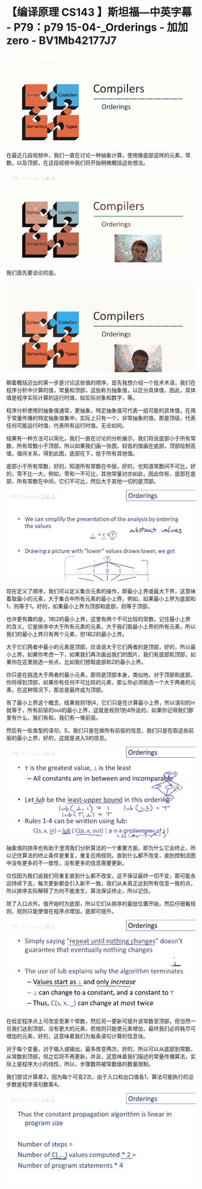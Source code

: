 # 【编译原理 CS143 】斯坦福—中英字幕 - P79：p79 15-04-_Orderings - 加加zero - BV1Mb42177J7

![](img/242f7e022a44fc619aadf39ca06d12bc_0.png)

在最近几段视频中，我们一直在讨论一种抽象计算，使用像底部这样的元素，常数，以及顶部，在这段视频中我们将开始稍微概括这些想法。



![](img/242f7e022a44fc619aadf39ca06d12bc_2.png)

我们首先要谈论的是。

![](img/242f7e022a44fc619aadf39ca06d12bc_4.png)

朝着概括迈出的第一步是讨论这些值的顺序，首先我想介绍一个技术术语，我们在程序分析中计算的值，常量和顶部，这些称为抽象值，以区分具体值，因此，具体值是程序实际计算的运行时值，如实际对象和数字，等。

程序分析使用的抽象值通常，更抽象，特定抽象值可代表一组可能的具体值，在用于常量传播的特定抽象值集中，实际上只有一个，非常抽象的值，那是顶级，代表任何可能运行时值，代表所有运行时值，无论如何。

结果有一种方法可以简化，我们一直在讨论的分析展示，我们将说底部小于所有常数，所有常数小于顶部，所以如果我们画一张图，较低的值画在底部，顶部绘制高值，值间关系，得到此图，底部在下，低于所有其他值。

底部小于所有常数，好的，知道所有常数在中层，好的，也知道常数间不可比，好的，零不比一大，例如，零和一不可比，其他常量对亦如此，因此你有，底部在底部，所有常数在中间，它们不可比，然后大于其他一切的是顶部。



![](img/242f7e022a44fc619aadf39ca06d12bc_6.png)

现在定义了顺序，我们可以定义集合元素的操作，即最小上界或最大下界，这意味着取最小的元素，大于集合中所有元素的最小上界，例如，如果最小上界为底部和1，则等于1，好的，如果最小上界为顶部和底部，则等于顶部。

也许更有趣的是，1和2的最小上界，这里有两个不可比较的常数，记住最小上界的含义，它是排序中大于所有元素的元素，大于我们取最小上界的所有元素，所以我们的最小上界只有两个元素，但1和2的最小上界。

大于它们两者中最小的元素是顶部，应该说大于它们两者的是顶部，好的，所以最小上界，如果你考虑一下，如果我们再次画出我们的图片，我们有底部和顶部，如果你在这里挑选一些点，比如我们想取底部和2的最小上界。

你只是在挑选大于两者的最小元素，那将是顶部本身，类似地，对于顶部和底部，你将得到顶部，如果你有任何不可比较的元素，那么你必须挑选一个大于两者的元素，在这种情况下，那总是最终成为顶部。

有了最小上界这个概念，结果规则1到4，它们只是在计算最小上界，所以语句的in就等于，所有前驱的out的最小上界，这就是规则1到4所说的，如果你记得我们那里有什么，我们有和，我们有一堆前驱。

然后有一些类型的语句，S，我们只是在做所有前驱的信息，我们只是在取这些前驱的最小上界，好的，这就是进入S的信息。



![](img/242f7e022a44fc619aadf39ca06d12bc_8.png)

抽象值的排序也有助于澄清我们分析算法的一个重要方面，即为什么它会终止，所以记住算法的终止条件是重复，重复应用规则，直到什么都不改变，直到控制流图中没有更多的不一致性，没有更多的信息需要更新。

仅仅因为我们说我们将重复直到什么都不改变，这不保证最终一切不变，那可能永远持续下去，每次更新都会引入新不一致，我们从未真正达到所有信息一致的点，所以排序实际解释了为何不能发生，算法保证终止，所以记住。

除了入口点外，值开始时为底部，所以它们从排序的最低位置开始，然后仔细看规则，规则只能使值在程序点增加，底部可提升。



![](img/242f7e022a44fc619aadf39ca06d12bc_10.png)

在给定程序点上可改变至某个常数，然后另一更新可提升该常数至顶部，但当然一旦我们达到顶部，没有更大的元素，若规则只能使元素增加，最终我们必将耗尽可增加的元素，好的，这意味着我们为每条语句计算的信息块。

对于每个变量，对于输入或输出，最多改变两次，好的，所以可以从底部到常数，从常数到顶部，但之后将不再更新，并且，这意味着我们描述的常量传播算法，实际上是程序大小的线性，所以，步骤数将被常数值的数量限制。

我们尝试计算乘2，因为每个可变2次，由于入口和出口值各1，算法可能执行的总步数是程序语句数乘4。

![](img/242f7e022a44fc619aadf39ca06d12bc_12.png)